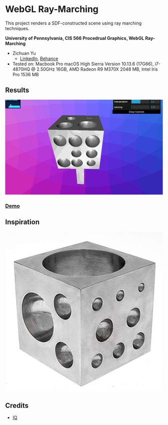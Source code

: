 # WebGL Ray-Marching

This project renders a SDF-constructed scene using ray marching techniques.

**University of Pennsylvania, CIS 566 Procedrual Graphics, WebGL Ray-Marching**

* Zichuan Yu
  * [LinkedIn](https://www.linkedin.com/in/zichuan-yu/), [Behance](https://www.behance.net/zainyu717ebcc)
* Tested on: Macbook Pro macOS High Sierra Version 10.13.6 (17G66), i7-4870HQ @ 2.50GHz 16GB, AMD Radeon R9 M370X 2048 MB, Intel Iris Pro 1536 MB

## Results

![result](img/ray-marching.gif)

### [Demo]()

## Inspiration

![Inspiration](img/inspiration.jpg)

## Credits

* [IQ](http://www.iquilezles.org/)